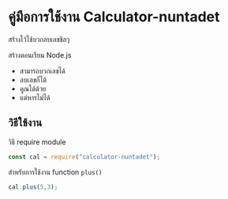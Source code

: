 
# คู่มือการใช้งาน Calculator-nuntadet

สร้างไว้ใช้บวกลบเลขชิลๆ

สร้างตอนเรียน Node.js

- สามารถบวกเลขได้
- ลบเลขก็ได้
- คูณได้ด้วย
- แต่หารไม่ได้

## วิธีใช้งาน
วิธี require module
```js
const cal = require("calculator-nuntadet");
```

สำหรับการใช้งาน function `plus()`

```js
cal.plus(5,3);
```